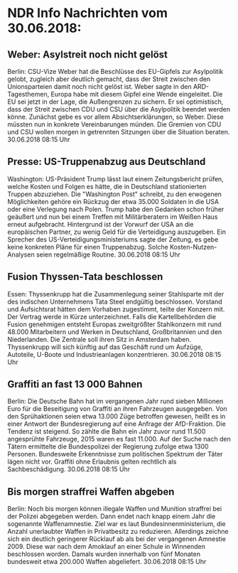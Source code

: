# NDR Info Nachrichten vom 30.06.2018:


## Weber: Asylstreit noch nicht gelöst
Berlin:	CSU-Vize Weber hat die Beschlüsse des EU-Gipfels zur Asylpolitik gelobt, zugleich aber deutlich gemacht, dass der Streit zwischen den Unionsparteien damit noch nicht gelöst ist. Weber sagte in den ARD-Tagesthemen, Europa habe mit diesem Gipfel eine Wende eingeleitet. Die EU sei jetzt in der Lage, die Außengrenzen zu sichern. Er sei optimistisch, dass der Streit zwischen CDU und CSU über die Asylpolitik beendet werden könne. Zunächst gebe es vor allem Absichtserklärungen, so Weber. Diese müssten nun in konkrete Vereinbarungen münden. Die Gremien von CDU und CSU wollen morgen in getrennten Sitzungen über die Situation beraten. 30.06.2018 08:15 Uhr 

## Presse: US-Truppenabzug aus Deutschland
Washington: 	US-Präsident Trump lässt laut einem Zeitungsbericht prüfen, welche Kosten und Folgen es hätte, die in Deutschland stationierten Truppen abzuziehen. Die "Washington Post" schreibt, zu den erwogenen Möglichkeiten gehöre ein Rückzug der etwa 35.000 Soldaten in die USA oder eine Verlegung nach Polen. Trump habe den Gedanken schon früher geäußert und nun bei einem Treffen mit Militärberatern im Weißen Haus erneut aufgebracht. Hintergrund ist der Vorwurf der USA an die europäischen Partner, zu wenig Geld für die Verteidigung auszugeben. Ein Sprecher des US-Verteidigungsministeriums sagte der Zeitung, es gebe keine konkreten Pläne für einen Truppenabzug. Solche Kosten-Nutzen-Analysen seien regelmäßige Routine. 30.06.2018 08:15 Uhr 

## Fusion Thyssen-Tata beschlossen
Essen:	Thyssenkrupp hat die Zusammenlegung seiner Stahlsparte mit der des indischen Unternehmens Tata Steel endgültig beschlossen. Vorstand und Aufsichtsrat hätten dem Vorhaben zugestimmt, teilte der Konzern mit. Der Vertrag werde in Kürze unterzeichnet. Falls die Kartellbehörden die Fusion genehmigen entsteht Europas zweitgrößter Stahlkonzern mit rund 48.000 Mitarbeitern und Werken in Deutschland, Großbritannien und den Niederlanden. Die Zentrale soll ihren Sitz in Amsterdam haben. Thyssenkrupp will sich künftig auf das Geschäft rund um Aufzüge, Autoteile, U-Boote und Industrieanlagen konzentrieren. 30.06.2018 08:15 Uhr 

## Graffiti an fast 13 000 Bahnen
Berlin: Die Deutsche Bahn hat im vergangenen Jahr rund sieben Millionen Euro für die Beseitigung von Graffiti an ihren Fahrzeugen ausgegeben. Von den Sprühaktionen seien etwa 13.000 Züge betroffen gewesen, heißt es in einer Antwort der Bundesregierung auf eine Anfrage der AfD-Fraktion. Die Tendenz ist steigend. So zählte die Bahn ein Jahr zuvor rund 11.500 angesprühte Fahrzeuge, 2015 waren es fast 11.000. Auf der Suche nach den Tätern ermittelte die Bundespolizei der Regierung zufolge etwa 1300 Personen. Bundesweite Erkenntnisse zum politischen Spektrum der Täter lägen nicht vor. Graffiti ohne Erlaubnis gelten rechtlich als Sachbeschädigung. 30.06.2018 08:15 Uhr 

## Bis morgen straffrei Waffen abgeben
Berlin: Noch bis morgen können illegale Waffen und Munition straffrei bei der Polizei abgegeben werden. Dann endet nach knapp einem Jahr die sogenannte Waffenamnestie. Ziel war es laut Bundesinnenministerium, die Anzahl unerlaubter Waffen in Privatbesitz zu reduzieren. Allerdings zeichne sich ein deutlich geringerer Rücklauf ab als bei der vergangenen Amnestie 2009. Diese war nach dem Amoklauf an einer Schule in Winnenden beschlossen worden. Damals wurden innerhalb von fünf Monaten bundesweit etwa 200.000 Waffen abgeliefert. 30.06.2018 08:15 Uhr 
